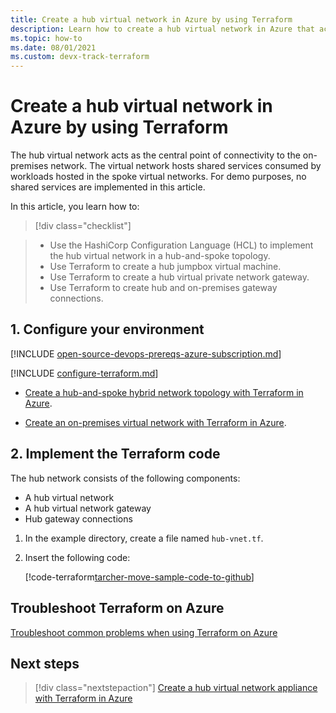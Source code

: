 ```yaml
---
title: Create a hub virtual network in Azure by using Terraform
description: Learn how to create a hub virtual network in Azure that acts as a common connection point between other networks.
ms.topic: how-to
ms.date: 08/01/2021
ms.custom: devx-track-terraform
---
```


# Create a hub virtual network in Azure by using Terraform

The hub virtual network acts as the central point of connectivity to the on-premises network. The virtual network hosts shared services consumed by workloads hosted in the spoke virtual networks. For demo purposes, no shared services are implemented in this article.

In this article, you learn how to:
> [!div class="checklist"]

> * Use the HashiCorp Configuration Language (HCL) to implement the hub virtual network in a hub-and-spoke topology.
> * Use Terraform to create a hub jumpbox virtual machine.
> * Use Terraform to create a hub virtual private network gateway.
> * Use Terraform to create hub and on-premises gateway connections.

## 1. Configure your environment

[!INCLUDE [open-source-devops-prereqs-azure-subscription.md](../includes/open-source-devops-prereqs-azure-subscription.md)]

[!INCLUDE [configure-terraform.md](includes/configure-terraform.md)]

- [Create a hub-and-spoke hybrid network topology with Terraform in Azure](./hub-spoke-introduction.md).

- [Create an on-premises virtual network with Terraform in Azure](./hub-spoke-on-prem.md).

## 2. Implement the Terraform code

The hub network consists of the following components:

- A hub virtual network
- A hub virtual network gateway
- Hub gateway connections

1. In the example directory, create a file named `hub-vnet.tf`.

1. Insert the following code:

    [!code-terraform[tarcher-move-sample-code-to-github](../../terraform_samples/quickstart/301-hub-spoke/hub-vnet.tf)]
    
## Troubleshoot Terraform on Azure

[Troubleshoot common problems when using Terraform on Azure](troubleshoot.md)

## Next steps

> [!div class="nextstepaction"] 
> [Create a hub virtual network appliance with Terraform in Azure](./hub-spoke-hub-nva.md)
